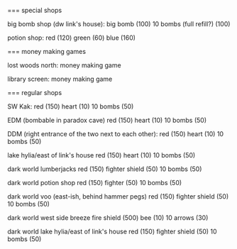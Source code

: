=== special shops
 
big bomb shop (dw link's house):
  big bomb (100)
  10 bombs (full refill?) (100)

potion shop:
  red (120)
  green (60)
  blue (160)

=== money making games
  
lost woods north:
  money making game

library screen:
  money making game

=== regular shops

SW Kak:
  red (150)
  heart (10)
  10 bombs (50)

EDM (bombable in paradox cave)
  red (150)
  heart (10)
  10 bombs (50)

DDM (right entrance of the two next to each other):
  red (150)
  heart (10)
  10 bombs (50)

lake hylia/east of link's house
  red (150)
  heart (10)
  10 bombs (50)

dark world lumberjacks
  red (150)
  fighter shield (50)
  10 bombs (50)

dark world potion shop
  red (150)
  fighter (50)
  10 bombs (50)

dark world voo (east-ish, behind hammer pegs)
  red (150)
  fighter shield (50)
  10 bombs (50)

dark world west side breeze
  fire shield (500)
  bee (10)
  10 arrows (30)

dark world lake hylia/east of link's house
  red (150)
  fighter shield (50)
  10 bombs (50)
